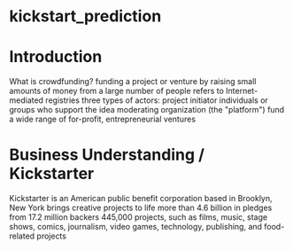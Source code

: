 # kickstart_prediction

# Introduction
What is crowdfunding?
funding a project or venture by raising small amounts of money from a large number of people
refers to Internet-mediated registries
three types of actors:
project initiator
individuals or groups who support the idea
moderating organization (the "platform")
fund a wide range of for-profit, entrepreneurial ventures

# Business Understanding / Kickstarter
Kickstarter is an American public benefit corporation
based in Brooklyn, New York
brings creative projects to life
more than 4.6 billion in pledges from 17.2 million backers
445,000 projects, such as films, music, stage shows, comics, journalism, video games, technology, publishing, and food-related projects
